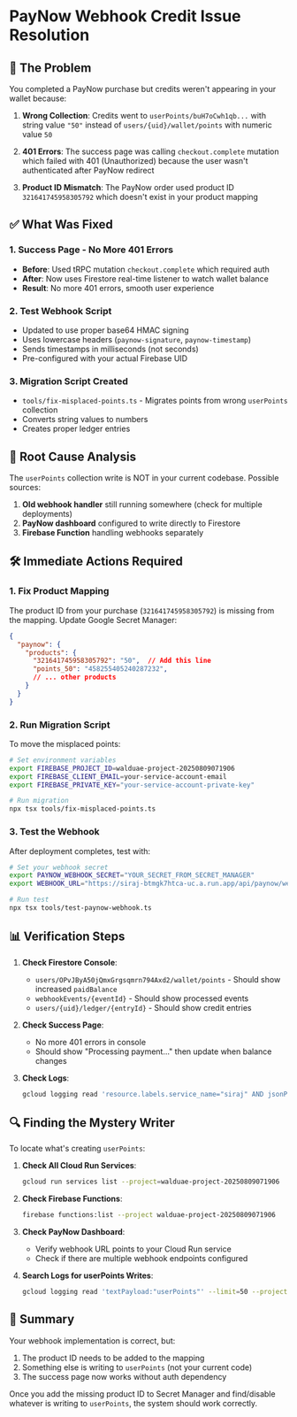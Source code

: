 # PayNow Webhook Credit Issue Resolution

## 🔴 The Problem

You completed a PayNow purchase but credits weren't appearing in your wallet because:

1. **Wrong Collection**: Credits went to `userPoints/buH7oCwh1qb...` with string value `"50"` instead of `users/{uid}/wallet/points` with numeric value `50`

2. **401 Errors**: The success page was calling `checkout.complete` mutation which failed with 401 (Unauthorized) because the user wasn't authenticated after PayNow redirect

3. **Product ID Mismatch**: The PayNow order used product ID `321641745958305792` which doesn't exist in your product mapping

## ✅ What Was Fixed

### 1. Success Page - No More 401 Errors
- **Before**: Used tRPC mutation `checkout.complete` which required auth
- **After**: Now uses Firestore real-time listener to watch wallet balance
- **Result**: No more 401 errors, smooth user experience

### 2. Test Webhook Script
- Updated to use proper base64 HMAC signing
- Uses lowercase headers (`paynow-signature`, `paynow-timestamp`) 
- Sends timestamps in milliseconds (not seconds)
- Pre-configured with your actual Firebase UID

### 3. Migration Script Created
- `tools/fix-misplaced-points.ts` - Migrates points from wrong `userPoints` collection
- Converts string values to numbers
- Creates proper ledger entries

## 🚨 Root Cause Analysis

The `userPoints` collection write is NOT in your current codebase. Possible sources:
1. **Old webhook handler** still running somewhere (check for multiple deployments)
2. **PayNow dashboard** configured to write directly to Firestore
3. **Firebase Function** handling webhooks separately

## 🛠️ Immediate Actions Required

### 1. Fix Product Mapping
The product ID from your purchase (`321641745958305792`) is missing from the mapping. Update Google Secret Manager:

```json
{
  "paynow": {
    "products": {
      "321641745958305792": "50",  // Add this line
      "points_50": "458255405240287232",
      // ... other products
    }
  }
}
```

### 2. Run Migration Script
To move the misplaced points:

```bash
# Set environment variables
export FIREBASE_PROJECT_ID=walduae-project-20250809071906
export FIREBASE_CLIENT_EMAIL=your-service-account-email
export FIREBASE_PRIVATE_KEY="your-service-account-private-key"

# Run migration
npx tsx tools/fix-misplaced-points.ts
```

### 3. Test the Webhook
After deployment completes, test with:

```bash
# Set your webhook secret
export PAYNOW_WEBHOOK_SECRET="YOUR_SECRET_FROM_SECRET_MANAGER"
export WEBHOOK_URL="https://siraj-btmgk7htca-uc.a.run.app/api/paynow/webhook"

# Run test
npx tsx tools/test-paynow-webhook.ts
```

## 📊 Verification Steps

1. **Check Firestore Console**:
   - `users/OPvJByA50jQmxGrgsqmrn794Axd2/wallet/points` - Should show increased `paidBalance`
   - `webhookEvents/{eventId}` - Should show processed events
   - `users/{uid}/ledger/{entryId}` - Should show credit entries

2. **Check Success Page**:
   - No more 401 errors in console
   - Should show "Processing payment..." then update when balance changes

3. **Check Logs**:
   ```bash
   gcloud logging read 'resource.labels.service_name="siraj" AND jsonPayload.message:"webhook"' --limit=10 --project=walduae-project-20250809071906
   ```

## 🔍 Finding the Mystery Writer

To locate what's creating `userPoints`:

1. **Check All Cloud Run Services**:
   ```bash
   gcloud run services list --project=walduae-project-20250809071906
   ```

2. **Check Firebase Functions**:
   ```bash
   firebase functions:list --project walduae-project-20250809071906
   ```

3. **Check PayNow Dashboard**:
   - Verify webhook URL points to your Cloud Run service
   - Check if there are multiple webhook endpoints configured

4. **Search Logs for userPoints Writes**:
   ```bash
   gcloud logging read 'textPayload:"userPoints"' --limit=50 --project=walduae-project-20250809071906
   ```

## 🎯 Summary

Your webhook implementation is correct, but:
1. The product ID needs to be added to the mapping
2. Something else is writing to `userPoints` (not your current code)
3. The success page now works without auth dependency

Once you add the missing product ID to Secret Manager and find/disable whatever is writing to `userPoints`, the system should work correctly.
